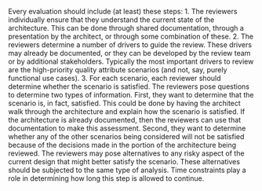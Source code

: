 Every evaluation should include (at least) these steps: 1.  The reviewers individually ensure that they understand the current state of the architecture. This can be done through shared documentation, through a presentation by the architect, or through some combination of these. 2.  The reviewers determine a number of drivers to guide the review. These drivers may already be documented, or they can be developed by the review team or by additional stakeholders. Typically the most important drivers to review are the high-priority quality attribute scenarios (and not, say, purely functional use cases). 3.  For each scenario, each reviewer should determine whether the scenario is satisfied. The reviewers pose questions to determine two types of information. First, they want to determine that the scenario is, in fact, satisfied. This could be done by having the architect walk through the architecture and explain how the scenario is satisfied. If the architecture is already documented, then the reviewers can use that documentation to make this assessment. Second, they want to determine whether any of the other scenarios being considered will not be satisfied because of the decisions made in the portion of the architecture being reviewed. The reviewers may pose alternatives to any risky aspect of the current design that might better satisfy the scenario. These alternatives should be subjected to the same type of analysis. Time constraints play a role in determining how long this step is allowed to continue.